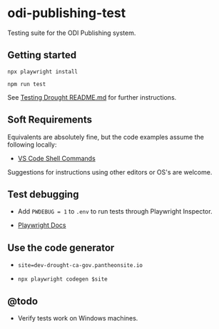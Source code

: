 # odi-publishing-test

Testing suite for the ODI Publishing system.

## Getting started

`npx playwright install`

`npm run test`

See [Testing Drought README.md](/test/drought/README.md) for further instructions.

## Soft Requirements

Equivalents are absolutely fine, but the code examples assume the following locally:

- [VS Code Shell Commands](https://code.visualstudio.com/docs/setup/mac#_launching-from-the-command-line)

Suggestions for instructions using other editors or OS's are welcome.

## Test debugging

- Add `PWDEBUG = 1` to `.env` to run tests through Playwright Inspector.

- [Playwright Docs](https://playwright.dev/docs/debug)

## Use the code generator

- `site=dev-drought-ca-gov.pantheonsite.io`

- `npx playwright codegen $site`

## @todo

- Verify tests work on Windows machines.
